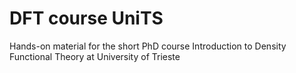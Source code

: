 # DFT course UniTS
Hands-on material for the short PhD course Introduction to Density Functional Theory at University of Trieste
